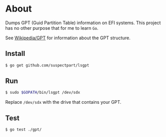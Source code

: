 # About
Dumps GPT (Guid Partition Table) information on EFI systems. This project has no other purpose that for me to learn `Go`.

See [Wikipedia/GPT](https://en.wikipedia.org/wiki/GUID_Partition_Table) for information about the GPT structure. 


## Install
```bash
$ go get github.com/suspectpart/lsgpt
```

## Run
```bash
$ sudo $GOPATH/bin/lsgpt /dev/sdx
```
Replace `/dev/sdx` with the drive that contains your GPT.


## Test
```bash
$ go test ./gpt/
```

